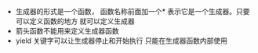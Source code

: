 

- 生成器的形式是一个函数， 函数名称前面加一个* 表示它是一个生成器。只要可以定义函数的地方 就可以定义生成器
- 箭头函数不能用来定义生成器函数
- yield 关键字可以让生成器停止和开始执行   只能在生成器函数内部使用 